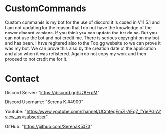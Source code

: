 # CustomCommands

Custom commands is my bot for the use of discord it is coded in V11.5.1 and I am not updating for the reason that I do not have the
knowledge of the newer discord versions. If you think you can update the bot do so. But you can not use the bot and not credit me. There
is serious copyright on my bot and has been. I have regitered also to the Top.gg website so we can prove it was my bot. We can prove this 
also by the creation date of the application and also when it was refistered. Again do not copy my work and then proceed to not credit me 
for it.

# Contact

Discord Server: "https://discord.gg/U28ErpM"

Discord Username: "Serena K.#4900"

Youtube: "https://www.youtube.com/channel/UCmtegEmZl-AEqZ_fYiePGrA?view_as=subscriber"

GitHub: "https://github.com/SerenaK5073"
